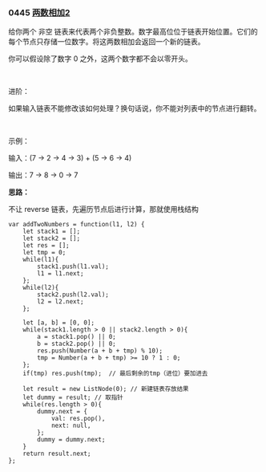 ### 0445 [两数相加2](https://leetcode-cn.com/problems/add-two-numbers-ii/)

给你两个 非空 链表来代表两个非负整数。数字最高位位于链表开始位置。它们的每个节点只存储一位数字。将这两数相加会返回一个新的链表。

你可以假设除了数字 0 之外，这两个数字都不会以零开头。

 

进阶：

如果输入链表不能修改该如何处理？换句话说，你不能对列表中的节点进行翻转。

 

示例：

输入：(7 -> 2 -> 4 -> 3) + (5 -> 6 -> 4)

输出：7 -> 8 -> 0 -> 7

**思路：**

不让 reverse 链表，先遍历节点后进行计算，那就使用栈结构

```
var addTwoNumbers = function(l1, l2) {
    let stack1 = [];
    let stack2 = [];
    let res = [];
    let tmp = 0;
    while(l1){
        stack1.push(l1.val);
        l1 = l1.next;
    };
    while(l2){
        stack2.push(l2.val);
        l2 = l2.next;        
    };    
    
    let [a, b] = [0, 0];
    while(stack1.length > 0 || stack2.length > 0){
        a = stack1.pop() || 0;
        b = stack2.pop() || 0;
        res.push(Number(a + b + tmp) % 10);
        tmp = Number(a + b + tmp) >= 10 ? 1 : 0;
    };
    if(tmp) res.push(tmp);  // 最后剩余的tmp（进位）要加进去
    
    let result = new ListNode(0); // 新建链表存放结果
    let dummy = result; // 取指针
    while(res.length > 0){
        dummy.next = {
            val: res.pop(),
            next: null,
        };
        dummy = dummy.next;
    }
    return result.next;
};
```
